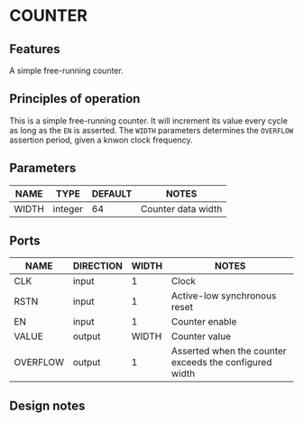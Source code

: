# COUNTER

## Features
A simple free-running counter.

## Principles of operation
This is a simple free-running counter. It will increment its value every cycle as long as the `EN`
is asserted. The `WIDTH` parameters determines the `OVERFLOW` assertion period, given a knwon clock
frequency.

## Parameters
| NAME | TYPE | DEFAULT | NOTES |
|-|-|-|-|
| WIDTH | integer | 64 | Counter data width |

## Ports
| NAME | DIRECTION | WIDTH  | NOTES |
|-|-|-|-|
| CLK | input | 1 | Clock |
| RSTN | input | 1 | Active-low synchronous reset |
| EN | input | 1 | Counter enable |
| VALUE | output | WIDTH | Counter value |
| OVERFLOW | output | 1 | Asserted when the counter exceeds the configured width |

## Design notes
